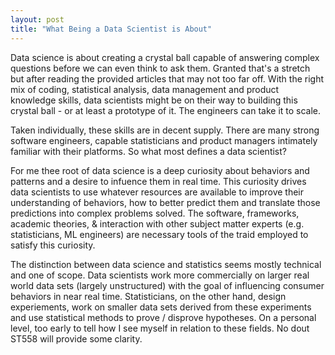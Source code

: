 ```yaml
---
layout: post
title: "What Being a Data Scientist is About"
---
```

Data science is about creating a crystal ball capable of answering complex questions before we can even think to ask them.  Granted that's a stretch but after reading the 
provided articles that may not too far off.  With the right mix of coding, statistical analysis, data management and product knowledge skills, data scientists 
might be on their way to building this crystal ball - or at least a prototype of it.  The engineers can take it to scale.

Taken individually, these skills are in decent supply. There are many strong software engineers, capable statisticians and product managers intimately familiar with their platforms.
So what most defines a data scientist? 

For me thee root of data science is a deep curiosity about behaviors and patterns and a desire to infuence them in real time. This curiosity drives data 
scientists to use whatever resources are available to improve their understanding of behaviors, how to better predict them and translate those predictions into complex problems
solved. The software, frameworks, academic theories, & interaction with other subject matter experts (e.g. statisticians, ML engineers) are necessary tools of the traid employed 
to satisfy this curiosity. 

The distinction between data science and statistics seems mostly technical and one of scope.  Data scientists work more commercially on larger real world data sets (largely unstructured)
with the goal of influencing consumer behaviors in near real time. Statisticians, on the other hand, design experiements, work on smaller data sets derived from these experiments
and use statistical methods to prove / disprove hypotheses.  On a personal level, too early to tell how I see myself in relation to these fields.  No dout ST558 will provide some
clarity.

